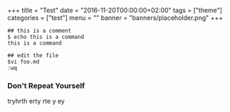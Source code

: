 +++
title = "Test"
date = "2016-11-20T00:00:00+02:00"
tags = ["theme"]
categories = ["test"]
menu = ""
banner = "banners/placeholder.png"
+++


```
## this is a comment
$ echo this is a command
this is a command

## edit the file
$vi foo.md
:wq
```
### Don't Repeat Yourself

tryhrth erty  rte y ey
